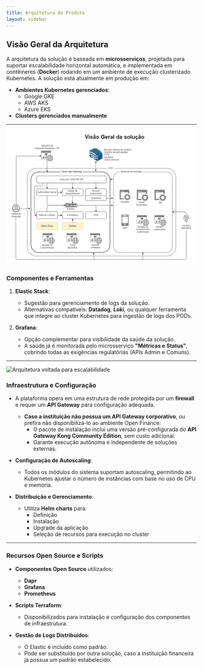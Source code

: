 ```yaml
---
title: Arquitetura do Produto
layout: sidebar
---
```

## Visão Geral da Arquitetura

A arquitetura da solução é baseada em **microsserviços**, projetada para suportar escalabilidade horizontal automática, e implementada em contêineres (**Docker**) rodando em um ambiente de execução clusterizado Kubernetes. A solução está atualmente em produção em:

- **Ambientes Kubernetes gerenciados**:
  - Google GKE
  - AWS AKS
  - Azure EKS
- **Clusters gerenciados manualmente**

---

![Arquitetura geral](./images/visão_geral.png)

### Componentes e Ferramentas

1. **Elastic Stack**:
   - Sugestão para gerenciamento de logs da solução.
   - Alternativas compatíveis: **Datadog**, **Loki**, ou qualquer ferramenta que integre ao cluster Kubernetes para ingestão de logs dos PODs.

2. **Grafana**:
   - Opção complementar para visibilidade da saúde da solução.
   - A saúde já é monitorada pelo microsserviço **"Métricas e Status"**, cobrindo todas as exigências regulatórias (APIs Admin e Comuns).

---

![Arquitetura voltada para escalabilidade](./images/arquitetura_pods.png)

### Infraestrutura e Configuração

- A plataforma opera em uma estrutura de rede protegida por um **firewall** e requer um **API Gateway** para configuração adequada.
  - **Caso a instituição não possua um API Gateway corporativo**, ou prefira não disponibilizá-lo ao ambiente Open Finance:
    - O pacote de instalação inclui uma versão pré-configurada do **API Gateway Kong Community Edition**, sem custo adicional.
    - Garante execução autônoma e independente de soluções externas.

- **Configuração de Autoscaling**:
  - Todos os módulos do sistema suportam autoscaling, permitindo ao Kubernetes ajustar o número de instâncias com base no uso de CPU e memória.

- **Distribuição e Gerenciamento**:
  - Utiliza **Helm charts** para:
    - Definição
    - Instalação
    - Upgrade da aplicação
    - Seleção de recursos para execução no cluster

---

### Recursos Open Source e Scripts

- **Componentes Open Source** utilizados:
  - **Dapr**
  - **Grafana**
  - **Prometheus**

- **Scripts Terraform**:
  - Disponibilizados para instalação e configuração dos componentes de infraestrutura.

- **Gestão de Logs Distribuídos**:
  - O Elastic é incluído como padrão.
  - Pode ser substituído por outra solução, caso a instituição financeira já possua um padrão estabelecido.

